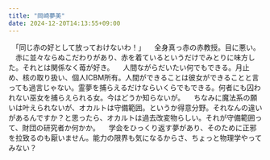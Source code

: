 ```yaml
---
title: "岡崎夢美"
date: 2024-12-20T14:13:55+09:00
---
```

　「同じ赤の好として放っておけないわ！」
　全身真っ赤の赤教授。目に悪い。
　赤に並々ならぬこだわりがあり、赤を着ているというだけでみとりに味方した。それとは関係なく苺が好き。
　人間ながらだいたい何でもできる。月止め、核の取り扱い、個人ICBM所有。人間ができることは彼女ができることと言っても過言じゃない。霊夢を捕らえるだけならいくらでもできる。何者にも囚われない巫女を捕らえられる女。今はどうか知らないが。
　ちなみに魔法系の願いは叶えられないが、オカルトは守備範囲。というか得意分野。それなんの違いがあるんですか？と思ったら、オカルトは過去改変物らしい。それが守備範囲って、財団の研究者か何かか。
　学会をひっくり返す夢があり、そのために正邪を拉致るのも厭いません。能力の限界も気になるからさ、ちょっと物理学やってみない？
　
